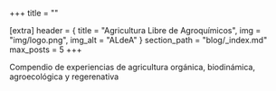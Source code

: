 +++
title = ""

[extra]
header = { title = "Agricultura Libre de Agroquímicos", img = "img/logo.png", img_alt = "ALdeA" }
section_path = "blog/_index.md"
max_posts = 5
+++

Compendio de experiencias de agricultura orgánica, biodinámica, agroecológica y regerenativa
